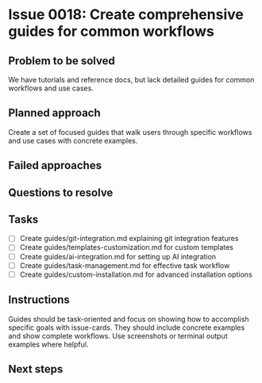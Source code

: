 # Issue 0018: Create comprehensive guides for common workflows

## Problem to be solved
We have tutorials and reference docs, but lack detailed guides for common workflows and use cases.

## Planned approach
Create a set of focused guides that walk users through specific workflows and use cases with concrete examples.

## Failed approaches


## Questions to resolve


## Tasks
- [ ] Create guides/git-integration.md explaining git integration features
- [ ] Create guides/templates-customization.md for custom templates
- [ ] Create guides/ai-integration.md for setting up AI integration
- [ ] Create guides/task-management.md for effective task workflow
- [ ] Create guides/custom-installation.md for advanced installation options

## Instructions
Guides should be task-oriented and focus on showing how to accomplish specific goals with issue-cards. They should include concrete examples and show complete workflows. Use screenshots or terminal output examples where helpful.

## Next steps

